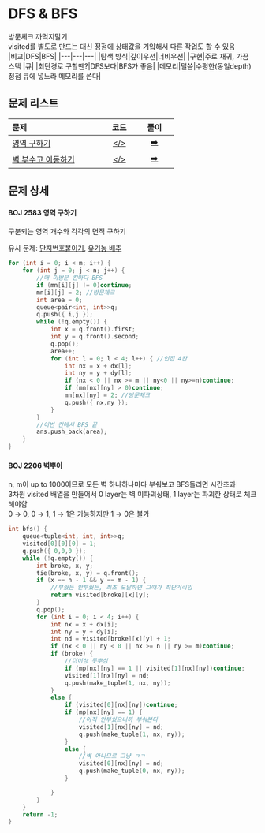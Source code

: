 # DFS & BFS
방문체크 까먹지말기  
visited를 별도로 만드는 대신 정점에 상태값을 기입해서 다른 작업도 할 수 있음  
|비교|DFS|BFS|
|---|---|---|
|탐색 방식|깊이우선|너비우선|
|구현|주로 재귀, 가끔 스택&nbsp;|큐|
|최단경로 구할땐?|DFS보다|BFS가 좋음|
|메모리|덜씀|수평한(동일depth) 정점 큐에 넣느라 메모리를 쓴다|
## 문제 리스트
|문제|&nbsp;&nbsp;코드&nbsp;&nbsp;|&nbsp;&nbsp;&nbsp;&nbsp;풀이&nbsp;&nbsp;&nbsp;&nbsp;|
|:---|:---:|:---:|
|[영역 구하기](https://www.acmicpc.net/problem/2583)&nbsp;&nbsp;&nbsp;&nbsp;&nbsp;&nbsp;&nbsp;&nbsp;&nbsp;&nbsp;&nbsp;&nbsp;|[</>](./BOJ_2583_영역%20구하기.cpp)| [➡️](#boj-2583-영역-구하기)|
|[벽 부수고 이동하기](https://www.acmicpc.net/problem/2206)&nbsp;&nbsp;&nbsp;&nbsp;&nbsp;&nbsp;&nbsp;&nbsp;&nbsp;&nbsp;&nbsp;&nbsp;|[</>](./BOJ_2206_벽%20부수고%20이동하기.cpp)| [➡️](#boj-2206-벽뿌이)|
## 문제 상세
#### BOJ 2583 영역 구하기
구분되는 영역 개수와 각각의 면적 구하기  

유사 문제: [단지번호붙이기](https://www.acmicpc.net/problem/2667), [유기농 배추](https://www.acmicpc.net/problem/1012)

```cpp
for (int i = 0; i < m; i++) {
    for (int j = 0; j < n; j++) {
        //매 미방문 칸마다 BFS
        if (mn[i][j] != 0)continue;
        mn[i][j] = 2; //방문체크
        int area = 0;
        queue<pair<int, int>>q;
        q.push({ i,j });
        while (!q.empty()) {
            int x = q.front().first;
            int y = q.front().second;
            q.pop();
            area++;
            for (int l = 0; l < 4; l++) { //인접 4칸
                int nx = x + dx[l];
                int ny = y + dy[l];
                if (nx < 0 || nx >= m || ny<0 || ny>=n)continue;
                if (mn[nx][ny] > 0)continue;
                mn[nx][ny] = 2; //방문체크
                q.push({ nx,ny });
            }
        }
        //이번 칸에서 BFS 끝
        ans.push_back(area);
    }
}
```

#### BOJ 2206 벽뿌이
n, m이 up to 1000이므로 모든 벽 하나하나마다 부숴보고 BFS돌리면 시간초과  
3차원 visited 배열을 만들어서 0 layer는 벽 미파괴상태, 1 layer는 파괴한 상태로 체크해야함  
0 → 0, 0 → 1, 1 → 1은 가능하지만 1 → 0은 불가
```cpp
int bfs() {
	queue<tuple<int, int, int>>q;
	visited[0][0][0] = 1;
	q.push({ 0,0,0 });
	while (!q.empty()) {
		int broke, x, y;
		tie(broke, x, y) = q.front();
		if (x == n - 1 && y == m - 1) {
			//부쉈든 안부쉈든, 최초 도달하면 그때가 최단거리임
			return visited[broke][x][y];
		}
		q.pop();
		for (int i = 0; i < 4; i++) {
			int nx = x + dx[i];
			int ny = y + dy[i];
			int nd = visited[broke][x][y] + 1;
			if (nx < 0 || ny < 0 || nx >= n || ny >= m)continue;
			if (broke) {
				//더이상 못뿌심
				if (mp[nx][ny] == 1 || visited[1][nx][ny])continue;
				visited[1][nx][ny] = nd;
				q.push(make_tuple(1, nx, ny));
			}
			else {
				if (visited[0][nx][ny])continue;
				if (mp[nx][ny] == 1) {
					//아직 안부쉈으니까 부숴본다
					visited[1][nx][ny] = nd;
					q.push(make_tuple(1, nx, ny));
				}
				else {
					//벽 아니므로 그냥 ㄱㄱ
					visited[0][nx][ny] = nd;
					q.push(make_tuple(0, nx, ny));
				}

			}
		}
	}
	return -1;
}
```